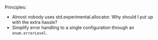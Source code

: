 Principles:

* Almost nobody uses std.experimental.allocator. Why should I put up with the extra hassle?
* Simplify error handling to a single configuration through an `enum.errorLevel`.